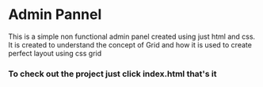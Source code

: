 # Admin Pannel
This is a simple non functional admin panel created using just html and css. It is created to understand the concept of Grid and how it is used to create perfect layout using css grid

### To check out the project just click index.html that's it